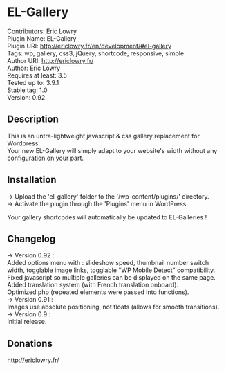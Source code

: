 EL-Gallery
==========

Contributors: Eric Lowry<br />
Plugin Name: EL-Gallery<br />
Plugin URI: http://ericlowry.fr/en/development/#el-gallery<br />
Tags: wp, gallery, css3, jQuery, shortcode, responsive, simple<br />
Author URI: http://ericlowry.fr/<br />
Author: Eric Lowry<br />
Requires at least: 3.5<br />
Tested up to: 3.9.1<br />
Stable tag: 1.0<br />
Version: 0.92

Description
-----------

This is an untra-lightweight javascript &amp; css gallery replacement for Wordpress.<br />
Your new EL-Gallery will simply adapt to your website's width without any configuration on your part.

Installation
------------

 -> Upload the 'el-gallery' folder to the '/wp-content/plugins/' directory.<br />
 -> Activate the plugin through the 'Plugins' menu in WordPress.

Your gallery shortcodes will automatically be updated to EL-Galleries !

Changelog
---------

-> Version 0.92 :<br />
      Added options menu with : slideshow speed, thumbnail number switch width, togglable image links, togglable "WP Mobile Detect" compatibility.<br />
      Fixed javascript so multiple galleries can be displayed on the same page.<br />
      Added translation system (with French translation onboard).<br />
      Optimized php (repeated elements were passed into functions).<br />
 -> Version 0.91 :<br />
      Images use absolute positioning, not floats (allows for smooth transitions).<br />
 -> Version 0.9 :<br />
      Initial release.

Donations
---------

http://ericlowry.fr/
